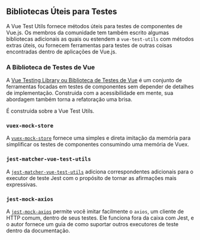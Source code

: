 ## Bibliotecas Úteis para Testes

A Vue Test Utils fornece métodos úteis para testes de componentes de Vue.js. Os membros da comunidade tem também escrito algumas bibliotecas adicionais as quais ou estendem a `vue-test-utils` com métodos extras úteis, ou fornecem ferramentas para testes de outras coisas encontradas dentro de aplicações de Vue.js.

### A Biblioteca de Testes de Vue

A [Vue Testing Library ou Biblioteca de Testes de Vue](https://github.com/testing-library/vue-testing-library) é um conjunto de ferramentas focadas em testes de componentes sem depender de detalhes de implementação. Construida com a acessibilidade em mente, sua abordagem também torna a refatoração uma brisa.

É construida sobre a Vue Test Utils.

### `vuex-mock-store`

A [`vuex-mock-store`](https://github.com/posva/vuex-mock-store) fornece uma simples e direta imitação da memória para simplificar os testes de componentes consumindo uma memória de Vuex.

### `jest-matcher-vue-test-utils`

A [`jest-matcher-vue-test-utils`](https://github.com/hmsk/jest-matcher-vue-test-utils) adiciona correspondentes adicionais para o executor de teste Jest com o propósito de tornar as afirmações mais expressivas.

### `jest-mock-axios`

A [`jest-mock-axios`](https://github.com/knee-cola/jest-mock-axios) permite você imitar facilmente o `axios`, um cliente de HTTP comum, dentro de seus testes. Ele funciona fora da caixa com Jest, e o autor fornece um guia de como suportar outros executores de teste dentro da documentação.
